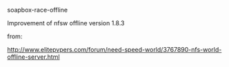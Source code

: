 soapbox-race-offline

Improvement of nfsw offline version 1.8.3

from:

http://www.elitepvpers.com/forum/need-speed-world/3767890-nfs-world-offline-server.html
